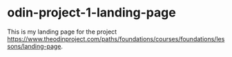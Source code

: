 # odin-project-1-landing-page
This is my landing page for the project https://www.theodinproject.com/paths/foundations/courses/foundations/lessons/landing-page.
